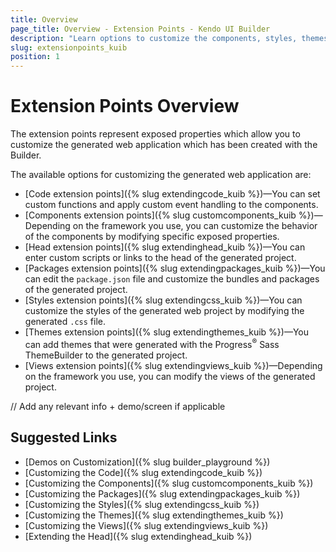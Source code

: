 ```yaml
---
title: Overview
page_title: Overview - Extension Points - Kendo UI Builder
description: "Learn options to customize the components, styles, themes, views, and packages, and to extend the head of the web application generated with the Kendo UI Builder."
slug: extensionpoints_kuib
position: 1
---
```


# Extension Points Overview

The extension points represent exposed properties which allow you to customize the generated web application which has been created with the Builder.

The available options for customizing the generated web application are:

* [Code extension points]({% slug extendingcode_kuib %})&mdash;You can set custom functions and apply custom event handling to the components.  
* [Components extension points]({% slug customcomponents_kuib %})&mdash;Depending on the framework you use, you can customize the behavior of the components by modifying specific exposed properties.  
* [Head extension points]({% slug extendinghead_kuib %})&mdash;You can enter custom scripts or links to the head of the generated project.
* [Packages extension points]({% slug extendingpackages_kuib %})&mdash;You can edit the `package.json` file and customize the bundles and packages of the generated project.
* [Styles extension points]({% slug extendingcss_kuib %})&mdash;You can customize the styles of the generated web project by modifying the generated `.css` file.
* [Themes extension points]({% slug extendingthemes_kuib %})&mdash;You can add themes that were generated with the Progress<sup>®</sup> Sass ThemeBuilder to the generated project.
* [Views extension points]({% slug extendingviews_kuib %})&mdash;Depending on the framework you use, you can modify the views of the generated project.

// Add any relevant info + demo/screen if applicable

## Suggested Links

* [Demos on Customization]({% slug builder_playground %})
* [Customizing the Code]({% slug extendingcode_kuib %})
* [Customizing the Components]({% slug customcomponents_kuib %})
* [Customizing the Packages]({% slug extendingpackages_kuib %})
* [Customizing the Styles]({% slug extendingcss_kuib %})
* [Customizing the Themes]({% slug extendingthemes_kuib %})
* [Customizing the Views]({% slug extendingviews_kuib %})
* [Extending the Head]({% slug extendinghead_kuib %})
